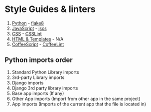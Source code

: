 # Style Guides & linters

1. [Python](http://legacy.python.org/dev/peps/pep-0008/) - [flake8](http://flake8.readthedocs.org/en/2.2.3/)
2. [JavaScript](https://github.com/airbnb/javascript) - [jscs](https://github.com/jscs-dev/node-jscs)
4. [CSS](https://github.com/styleguide/css) - [CSSLint](http://csslint.net/)
5. [HTML & Templates](https://github.com/styleguide/templates) - N/A
3. [CoffeeScript](https://github.com/polarmobile/coffeescript-style-guide) - [CoffeeLint](http://www.coffeelint.org/)


## Python imports order

1. Standard Python Library imports
2. 3rd-party Library imports
3. Django imports
4. Django 3rd party library imports
5. Base app imports (If any)
6. Other App imports (Import from other app in the same project)
7. App imports (Imports of the current app that the file is located in)
